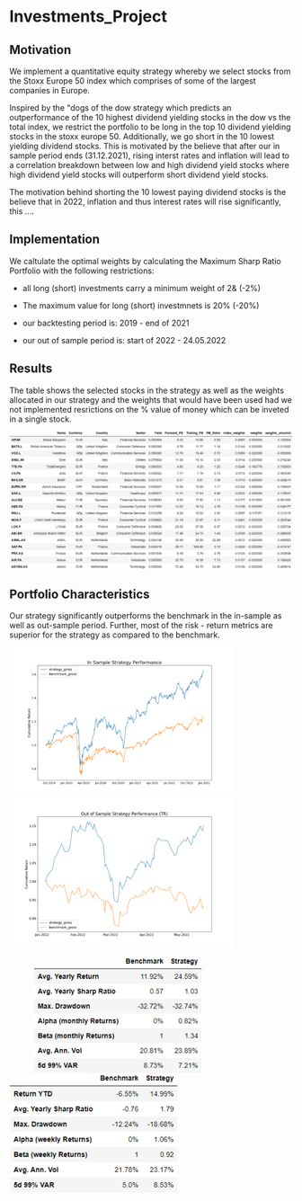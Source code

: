 # Investments_Project

## Motivation

We implement a quantitative equity strategy whereby we select stocks from the Stoxx Europe 50 index which comprises of some of the largest companies in Europe.

Inspired by the "dogs of the dow strategy which predicts an outperformance of the 10 highest dividend yielding stocks in the dow vs the total index, we restrict the portfolio to be long in the top 10 dividend yielding stocks in the stoxx europe 50. Additionally, we go short in the 10 lowest yielding dividend stocks. This is motivated by the believe that after our in sample period ends (31.12.2021), rising interst rates and inflation will lead to a correlation breakdown between low and high dividend yield stocks where high dividend yield stocks will outperform short dividend yield stocks. 

The motivation behind shorting the 10 lowest paying dividend stocks is the believe that in 2022, inflation and thus interest rates will rise significantly, this ....

## Implementation

We caltulate the optimal weights by calculating the Maximum Sharp Ratio Portfolio with the following restrictions: 

- all long (short) investments  carry a minimum weight of 2& (-2%)
- The maximum value for long (short) investmnets is 20% (-20%)

- our backtesting period is: 2019 - end of 2021
- our out of sample period is: start of 2022 - 24.05.2022

## Results 
The table shows the selected stocks in the strategy as well as the weights allocated in our strategy and the weights that would have been used had we not implemented resrictions on the % value of money which can be inveted in a single stock.  

<center>
  <img src="plots/selected_portfolio_characteristics.png" alt="drawing" width="800"/>
</center>


## Portfolio Characteristics

Our strategy significantly outperforms the benchmark in the in-sample as well as out-sample period. Further, most of the risk - return metrics are superior for the strategy as compared to the benchmark.

<p float="left">
  <img src="plots/insample_performance.png" width="400" />
  <img src="plots/outofsample_performance.png" width="400" /> 
</p>

<p float="left">
    &nbsp; &nbsp; &nbsp; &nbsp;&nbsp; &nbsp; 
<img src="plots/risk_factors_in.png" width="300" />
  &nbsp; &nbsp; &nbsp; &nbsp;&nbsp; &nbsp; &nbsp; &nbsp; &nbsp; &nbsp; &nbsp;
  <img src="plots/risk_factors_out.png" width="300" /> 
</p>

